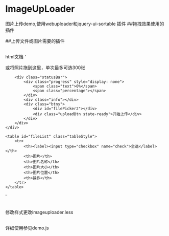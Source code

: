 # ImageUpLoader
图片上传demo,使用webuploader和jquery-ui-sortable 插件
##拖拽效果使用的插件    
<script type="text/javascript" src="js/jquery.ui.core.js"></script>
<script type="text/javascript" src="js/jquery.ui.widget.js"></script>
<script type="text/javascript" src="js/jquery.ui.mouse.js"></script>
<script type="text/javascript" src="js/jquery.ui.sortable.js"></script>
##上传文件或图片需要的插件
<script type="text/javascript" src="js/webuploader.js"></script>
##
html文档
'
<!--dom结构部分-->
<div class="image-wrapper">
    <div id="imageUpLoader">
        <!--用来存放item-->
        <div id="dndArea">
            <ul id="queueList" class="uploader-list">
            </ul>
            <div class="placeholder">
                <div id="filePicker"></div>
                <p>或将照片拖到这里，单次最多可选300张</p>
            </div>
        </div>

        <div class="statusBar">
            <div class="progress" style="display: none">
                <span class="text">0%</span>
                <span class="percentage"></span>
            </div>
            <div class="info"></div>
            <div class="btns">
                <div id="filePicker2"></div>
                <div class="uploadBtn state-ready">开始上传</div>
            </div>
        </div>
    </div>

    <table id="fileList" class="tableStyle">
        <tr>
            <th><label><input type="checkbox" name="check">全选</label></th>
            <th>图片</th>
            <th>图片名称</th>
            <th>图片大小</th>
            <th>图片位置</th>
            <th>操作</th>
        </tr>
    </table>
</div>
'

##
修改样式更改imageuploader.less
##
详细使用参见demo.js
